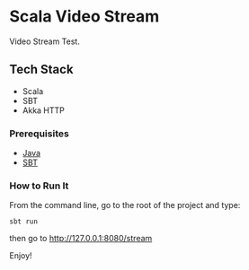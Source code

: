 # Scala Video Stream
Video Stream Test. 

## Tech Stack
- Scala
- SBT
- Akka HTTP

### Prerequisites
- [Java](https://www.java.com/it/download/)
- [SBT](https://www.scala-sbt.org/download.html)

### How to Run It
From the command line, go to the root of the project and type:
```
sbt run
```
then go to http://127.0.0.1:8080/stream

Enjoy!
